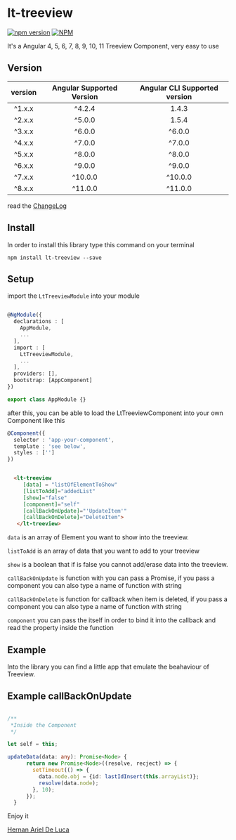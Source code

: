 # lt-treeview

[![npm version](https://badge.fury.io/js/lt-treeview.svg)](https://badge.fury.io/js/lt-treeview)
[![NPM](https://nodei.co/npm/lt-treeview.png)](https://www.npmjs.com/package/lt-treeview)

It's a Angular 4, 5, 6, 7, 8, 9, 10, 11 Treeview Component, very easy to use

## Version

| version | Angular Supported Version | Angular CLI Supported version |
| :-------------: |:-------------------------:| :---------: |
|      ^1.x.x     |         ^4.2.4            |    1.4.3    |
|      ^2.x.x     |         ^5.0.0            |    1.5.4    |
|      ^3.x.x     |         ^6.0.0            |   ^6.0.0    |
|      ^4.x.x     |         ^7.0.0            |   ^7.0.0    |
|      ^5.x.x     |         ^8.0.0            |   ^8.0.0    |
|      ^6.x.x     |         ^9.0.0            |   ^9.0.0    |
|      ^7.x.x     |         ^10.0.0           |   ^10.0.0   |
|      ^8.x.x     |         ^11.0.0           |   ^11.0.0   |

read the [ChangeLog](CHANGELOG.md)

## Install

In order to install this library type this command on your terminal

```shell
npm install lt-treeview --save
```

## Setup

import the `LtTreeviewModule` into your module

```typescript

@NgModule({
  declarations : [
    AppModule,
    ...
  ],
  import : [
    LtTreeviewModule,
    ...
  ],
  providers: [],
  bootstrap: [AppComponent]
})

export class AppModule {}

```

after this, you can be able to load the LtTreeviewComponent into your own Component like this

```typescript
@Component({
  selector : 'app-your-component',
  template : 'see below',
  styles : ['']
})

```

```html

  <lt-treeview 
     [data] = "listOfElementToShow" 
     [listToAdd]="addedList" 
     [show]="false"
     [component]="self" 
     [callBackOnUpdate]="'UpdateItem'" 
     [callBackOnDelete]="DeleteItem">
   </lt-treeview>

```

`data` is an array of Element you want to show into the treeview.

`listToAdd` is an array of data that you want to add to your treeview

`show` is a boolean that if is false you cannot add/erase data into the treeview.

`callBackOnUpdate` is function with you can pass a Promise<Node>, if you pass a component you can also type a name of function with string

`callBackOnDelete` is function for callback when item is deleted, if you pass a component you can also type a name of function with string

`component` you can pass the itself in order to bind it into the callback and read the property inside the function 

## Example

Into the library you can find a little app that emulate the beahaviour of Treeview.

## Example callBackOnUpdate

```typescript

/**
 *Inside the Component
 */

let self = this;

updateData(data: any): Promise<Node> {
      return new Promise<Node>((resolve, recject) => {
        setTimeout(() => {
          data.node.obj = {id: lastIdInsert(this.arrayList)};
          resolve(data.node);
        }, 10);
      });
  }

```

Enjoy it

[Hernan Ariel De Luca](https://www.linkedin.com/in/hernan-ariel-de-luca-23842254/)